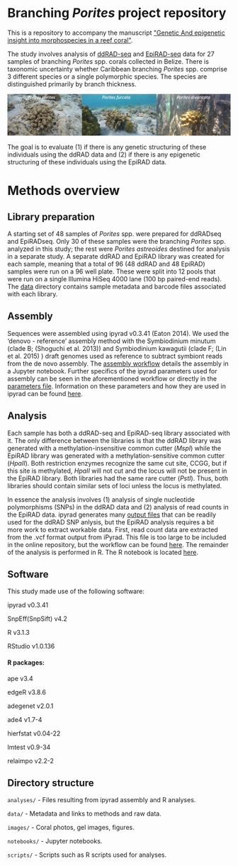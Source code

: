 # Branching _Porites_ project repository

This is a repository to accompany the manuscript ["Genetic And epigenetic insight into morphospecies in a reef coral"](http://biorxiv.org/content/early/2017/03/22/119156).


The study involves analysis of [ddRAD-seq](http://journals.plos.org/plosone/article?id=10.1371/journal.pone.0037135) and [EpiRAD-seq](http://onlinelibrary.wiley.com/doi/10.1111/2041-210X.12435/abstract) data for 27 samples of branching _Porites_ spp. corals collected in Belize. There is taxonomic uncertainty whether Caribbean branching _Porites_ spp. comprise 3 different species or a single polymorphic species. The species are distinguished primarily by branch thickness.

![_Porites porites_](./images/Screen%20Shot%202016-11-03%20at%206.56.27%20PM.png)

The goal is to evaluate (1) if there is any genetic structuring of these individuals using the ddRAD data and (2) if there is any epigenetic structuring of these individuals using the EpiRAD data. 


# Methods overview

## Library preparation

A starting set of 48 samples of _Porites_ spp. were prepared for ddRADseq and EpiRADseq. Only 30 of these samples were the branching _Porites_ spp. analyzed in this study; the rest were _Porites astreoides_ destined for analysis in a separate study. A separate ddRAD and EpiRAD library was created for each sample, meaning that a total of 96 (48 ddRAD and 48 EpiRAD) samples were run on a 96 well plate. These were split into 12 pools that were run on a single Illumina HiSeq 4000 lane (100 bp paired-end reads). The [data](https://github.com/jldimond/Branching-Porites/tree/master/data) directory contains sample metadata and barcode files associated with each library. 


## Assembly 

Sequences were assembled using ipyrad v0.3.41 (Eaton 2014). We used the ‘denovo - reference’ assembly method with the Symbiodinium minutum (clade B; (Shoguchi et al. 2013)) and Symbiodinium kawagutii (clade F; (Lin et al. 2015) ) draft genomes used as reference to subtract symbiont reads from the de novo assembly. The [assembly workflow](https://github.com/jldimond/Branching-Porites/blob/master/notebooks/ipyrad_assembly.ipynb) details the assembly in a Jupyter notebook. Further specifics of the ipyrad parameters used for assembly can be seen in the aforementioned workflow or directly in the [parameters file](https://github.com/jldimond/Branching-Porites/blob/master/analyses/ipyrad_analysis/params-data3.txt). Information on these parameters and how they are used in ipyrad can be found [here](http://ipyrad.readthedocs.io/).


## Analysis 

Each sample has both a ddRAD-seq and EpiRAD-seq library associated with it. The only difference between the libraries is that the ddRAD library was generated with a methylation-insensitive common cutter (_MspI_) while the EpiRAD library was generated with a methylation-sensitive common cutter (_HpaII_). Both restriction enzymes recognize the same cut site, CCGG, but if this site is methylated, _HpaII_ will not cut and the locus will not be present in the EpiRAD library. Both libraries had the same rare cutter (_PstI_). Thus, both libraries should contain similar sets of loci unless the locus is methylated. 

In essence the analysis involves (1) analysis of single nucleotide polymorphisms (SNPs) in the ddRAD data and (2) analysis of read counts in the EpiRAD data. ipyrad generates many [output files](https://github.com/jldimond/Branching-Porites/tree/master/analyses/ipyrad_analysis/data3_outfiles) that can be readily used for the ddRAD SNP anlysis, but the EpiRAD analysis requires a bit more work to extract workable data. First, read count data are extracted from the .vcf format output from iPyrad. This file is too large to be included in the online repository, but the workflow can be found [here](https://github.com/jldimond/Branching-Porites/blob/master/notebooks/VCF_readcounts.ipynb). The remainder of the analysis is performed in R. The R notebook is located [here](https://github.com/jldimond/Branching-Porites/blob/master/analyses/ipyrad_analysis/data3_outfiles/PoritesRAD_analysis.md).


## Software

This study made use of the following software:

ipyrad v0.3.41

SnpEff(SnpSift) v4.2

R v3.1.3

RStudio v1.0.136

#### R packages:

ape v3.4

edgeR v3.8.6

adegenet v2.0.1

ade4 v1.7-4

hierfstat v0.04-22

lmtest v0.9-34

relaimpo v2.2-2


## Directory structure


`analyses/` - Files resulting from ipyrad assembly and R analyses.

`data/` -  Metadata and links to methods and raw data.

`images/` - Coral photos, gel images, figures.

`notebooks/` - Jupyter notebooks.

`scripts/` - Scripts such as R scripts used for analyses.
